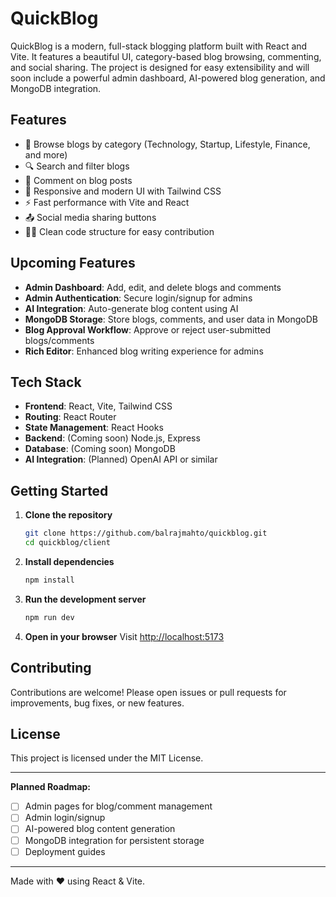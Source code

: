 # QuickBlog

QuickBlog is a modern, full-stack blogging platform built with React and Vite. It features a beautiful UI, category-based blog browsing, commenting, and social sharing. The project is designed for easy extensibility and will soon include a powerful admin dashboard, AI-powered blog generation, and MongoDB integration.

## Features

- 📰 Browse blogs by category (Technology, Startup, Lifestyle, Finance, and more)
- 🔍 Search and filter blogs
- 💬 Comment on blog posts
- 📱 Responsive and modern UI with Tailwind CSS
- ⚡ Fast performance with Vite and React
- 📤 Social media sharing buttons
- 🧑‍💻 Clean code structure for easy contribution

## Upcoming Features

- **Admin Dashboard**: Add, edit, and delete blogs and comments
- **Admin Authentication**: Secure login/signup for admins
- **AI Integration**: Auto-generate blog content using AI
- **MongoDB Storage**: Store blogs, comments, and user data in MongoDB
- **Blog Approval Workflow**: Approve or reject user-submitted blogs/comments
- **Rich Editor**: Enhanced blog writing experience for admins

## Tech Stack

- **Frontend**: React, Vite, Tailwind CSS
- **Routing**: React Router
- **State Management**: React Hooks
- **Backend**: (Coming soon) Node.js, Express
- **Database**: (Coming soon) MongoDB
- **AI Integration**: (Planned) OpenAI API or similar

## Getting Started

1. **Clone the repository**
   ```sh
   git clone https://github.com/balrajmahto/quickblog.git
   cd quickblog/client
   ```
2. **Install dependencies**
   ```sh
   npm install
   ```
3. **Run the development server**
   ```sh
   npm run dev
   ```
4. **Open in your browser**
   Visit [http://localhost:5173](http://localhost:5173)

## Contributing

Contributions are welcome! Please open issues or pull requests for improvements, bug fixes, or new features.

## License

This project is licensed under the MIT License.

---

**Planned Roadmap:**
- [ ] Admin pages for blog/comment management
- [ ] Admin login/signup
- [ ] AI-powered blog content generation
- [ ] MongoDB integration for persistent storage
- [ ] Deployment guides

---

Made with ❤️ using React & Vite.
